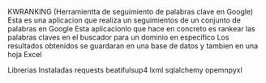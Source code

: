 KWRANKING
(Herramientta de seguimiento de palabras clave en Google)
Esta es una aplicacion  que realiza un seguimientos de  un conjunto de 
palabras en Google
Esta aplicacionlo que hace en concreto es rankear las palabras claves 
en el buscador para un dominio en especifico
Los resultados obtenidos se guardaran en una base de datos y tambien 
en una hoja Excel

Librerias Instaladas
requests
beatifulsup4
lxml
sqlalchemy
opemnpyxl
